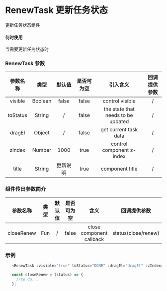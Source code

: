 # RenewTask 更新任务状态

更新任务状态组件

#### 何时使用

当需要更新任务状态时

### RenewTask 参数

| 参数名称 |  类型   |  默认值  | 是否可为空 |              引入含义              | 回调提供参数 |
| :------: | :-----: | :------: | :--------: | :--------------------------------: | :----------: |
| visible  | Boolean |  false   |   false    |          control visible           |      /       |
| toStatus | String  |    /     |   false    | the state that needs to be updated |      /       |
|  dragEl  | Object  |    /     |   false    |       get current task data        |      /       |
|  zIndex  | Number  |   1000   |    true    |     control component z-index      |      /       |
|  title   | String  | 更新说明 |    true    |          component title           |      /       |
  
### 组件传出参数简介

|  参数名称  | 类型  | 默认值 | 是否可为空 |           含义           |    回调提供参数     |
| :--------: | :---: | :----: | :--------: | :----------------------: | :-----------------: |
| closeRenew |  Fun  |   /    |   false    | close component callback | status(close/renew) |

### 示例

```js
   <RenewTask :visible="true" toStatus="DONE" :dragEl="dragEl" :zIndex="1000" @closeRenew="closeRenew" />

   const closeRenew = (status) => {
     //to do...
   };
```   